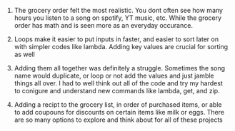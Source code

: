 1. The grocery order felt the most realistic. You dont often see how many hours you listen to a song on spotify, YT music, etc. While the grocery order has math and is seen more as an everyday occurance.

2. Loops make it easier to put inputs in faster, and easier to sort later on with simpler codes like lambda. Adding key values are crucial for sorting as well

3. Adding them all together was definitely a struggle. Sometimes the song name would duplicate, or loop or not add the values and just jamble things all over. I had to well think out all of the code and try my hardest to conigure and understand new commands like lambda, get, and zip.
 
4. Adding a recipt to the grocery list, in order of purchased items, or able to add coupouns for discounts on certain items like milk or eggs. There are so many options to explore and think about for all of these projects